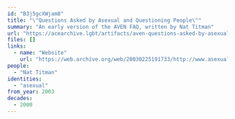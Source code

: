 ```yaml
---
id: "B3j5gcXWjam8"
title: "\"Questions Asked by Asexual and Questioning People\""
summary: "An early version of the AVEN FAQ, written by Nat Titman"
url: "https://acearchive.lgbt/artifacts/aven-questions-asked-by-asexual-and-questioning-people"
files: []
links:
  - name: "Website"
    url: "https://web.archive.org/web/20030225191733/http://www.asexuality.org:80/bigfaq.htm"
people:
  - "Nat Titman"
identities:
  - "asexual"
from_year: 2003
decades:
  - 2000
---
```

